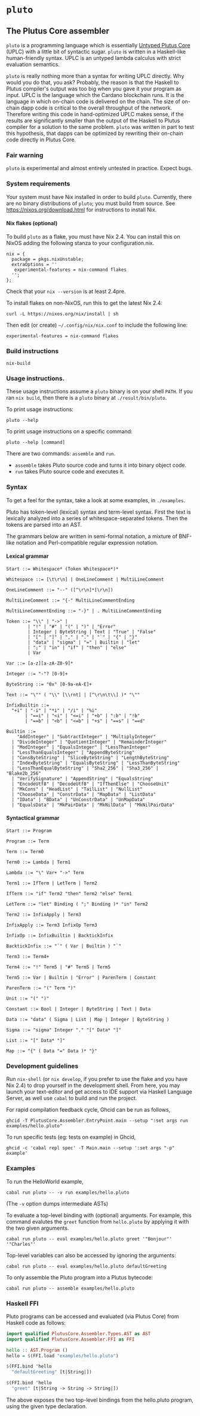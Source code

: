 # `pluto`

## The Plutus Core assembler

`pluto` is a programming language which is essentially [Untyped Plutus Core](https://iohk.io/en/blog/posts/2021/02/02/plutus-tx-compiling-haskell-into-plutus-core/) (UPLC) with a little bit of syntactic sugar. `pluto` is written in a Haskell-like human-friendly syntax. UPLC is an untyped lambda calculus with strict evaluation semantics.

`pluto` is really nothing more than a syntax for writing UPLC directly. Why would you do that, you ask? Probably, the reason is that the Haskell to Plutus compiler's output was too big when you gave it your program as input. UPLC is the language which the Cardano blockchain runs. It is the language in which on-chain code is delivered on the chain. The size of on-chain dapp code is critical to the overall throughput of the network. Therefore writing this code in hand-optimized UPLC makes sense, if the results are significantly smaller than the output of the Haskell to Plutus compiler for a solution to the same problem. `pluto` was written in part to test this hypothesis, that dapps can be optimized by rewriting their on-chain code directly in Plutus Core.

### Fair warning

`pluto` is experimental and almost entirely untested in practice. Expect bugs.

### System requirements

Your system must have Nix installed in order to build `pluto`. Currently, there are no binary distributions of `pluto`; you must build from source. See https://nixos.org/download.html for instructions to install Nix.

#### Nix flakes (optional)

To build `pluto` as a flake, you must have Nix 2.4. You can install this on NixOS adding the following
stanza to your configuration.nix.

```
nix = {
  package = pkgs.nixUnstable;
  extraOptions = ''
   experimental-features = nix-command flakes
  '';
};
```

Check that your `nix --version` is at least 2.4pre.

To install flakes on non-NixOS, run this to get the latest Nix 2.4:

```
curl -L https://nixos.org/nix/install | sh
```

Then edit (or create) `~/.config/nix/nix.conf` to include the following line:

```
experimental-features = nix-command flakes
```

### Build instructions

```
nix-build
```

### Usage instructions.

These usage instructions assume a `pluto` binary is on your shell `PATH`. If you ran `nix build`, then there is a `pluto` binary at `./result/bin/pluto`.

To print usage instructions:

```
pluto --help
```

To print usage instructions on a specific command:

```
pluto --help [command]
```

There are two commands: `assemble` and `run`.

 * `assemble` takes Pluto source code and turns it into binary object code.
 * `run` takes Pluto source code and executes it.

### Syntax

To get a feel for the syntax, take a look at some examples, in `./examples`.

Pluto has token-level (lexical) syntax and term-level syntax. First the text is lexically analyzed into a series of whitespace-separated tokens. Then the tokens are parsed into an AST.

The grammars below are written in semi-formal notation, a mixture of BNF-like notation and Perl-compatible regular expression notation.

#### Lexical grammar

```
Start ::= Whitespace* (Token Whitespace*)*

Whitespace ::= [\t\r\n] | OneLineComment | MultiLineComment

OneLineComment ::= "--" ([^\r\n]*[\r\n])

MultiLineComment ::= "{-" MultiLineCommentEnding

MultiLineCommentEnding ::= "-}" | . MultiLineCommentEnding

Token ::= "\\" | "->" | 
        | "!" | "#" | "(" | ")" | "Error"
        | Integer | ByteString | Text | "True" | "False"
        | "[" | "]" | "," | "." | "`" | "{" | "}"
        | "data" | "sigma" | "=" | Builtin | "let"
        | ";" | "in" | "if" | "then" | "else"
        | Var

Var ::= [a-z][a-zA-Z0-9]*

Integer ::= "-"? [0-9]+

ByteString ::= "0x" [0-9a-eA-E]+

Text ::= "\"" ( "\\" [\\rnt] | [^\r\n\t\\] )* "\""

InfixBuiltin ::= 
  "+i" | "-i" | "*i" | "/i" | "%i"
       | "==i" | "<i" | "<=i" | "+b" | ":b" | "!b"
       | "==b" | "<b" | "<=b" | "+s" | "==s" | "==d"

Builtin ::=
    "AddInteger" | "SubtractInteger" | "MultiplyInteger"
  | "DivideInteger" | "QuotientInteger" | "RemainderInteger"
  | "ModInteger" | "EqualsInteger" | "LessThanInteger"
  | "LessThanEqualsInteger" | "AppendByteString"
  | "ConsByteString" | "SliceByteString" | "LengthByteString"
  | "IndexByteString" | "EqualsByteString" | "LessThanByteString"
  | "LessThanEqualByteString" | "Sha2_256" | "Sha3_256" | "Blake2b_256"
  | "VerifySignature" | "AppendString" | "EqualsString"
  | "EncodeUtf8" | "DecodeUtf8" | "IfThenElse" | "ChooseUnit"
  | "MkCons" | "HeadList" | "TailList" | "NullList"
  | "ChooseData" | "ConstrData" | "MapData" | "ListData"
  | "IData" | "BData" | "UnConstrData" | "UnMapData"
  | "EqualsData" | "MkPairData" | "MkNilData" | "MkNilPairData"
```

#### Syntactical grammar

```
Start ::= Program

Program ::= Term

Term ::= Term0

Term0 ::= Lambda | Term1

Lambda ::= "\" Var+ "->" Term

Term1 ::= IfTerm | LetTerm | Term2

IfTerm ::= "if" Term2 "then" Term2 "else" Term1

LetTerm ::= "let" Binding ( ";" Binding )* "in" Term2

Term2 ::= InfixApply | Term3

InfixApply ::= Term3 InfixOp Term3

InfixOp ::= InfixBuiltin | BacktickInfix

BacktickInfix ::= "`" ( Var | Builtin ) "`"

Term3 ::= Term4+

Term4 ::= "!" Term5 | "#" Term5 | Term5

Term5 ::= Var | Builtin | "Error" | ParenTerm | Constant

ParenTerm ::= "(" Term ")"

Unit ::= "(" ")"

Constant ::= Bool | Integer | ByteString | Text | Data

Data ::= "data" ( Sigma | List | Map | Integer | ByteString )

Sigma ::= "sigma" Integer "." "[" Data* "]"

List ::= "[" Data* "]"

Map ::= "{" ( Data "=" Data )* "}"
```

### Development guidelines

Run `nix-shell` (or `nix develop`, if you prefer to use the flake and you have Nix 2.4) to drop yourself in the development shell. From here, you may launch your text-editor and get access to IDE support via Haskell Language Server, as well use `cabal` to build and run the project.

For rapid compilation feedback cycle, Ghcid can be run as follows,

```
ghcid -T PlutusCore.Assembler.EntryPoint.main --setup ":set args run examples/hello.pluto"
```

To run specific tests (eg: tests on example) in Ghcid,

```
ghcid -c 'cabal repl spec' -T Main.main --setup ':set args "-p" example'
```

### Examples

To run the HelloWorld example,

```
cabal run pluto -- -v run examples/hello.pluto
```

(The `-v` option dumps intermediate ASTs)

To evaluate a top-level binding with (optional) arguments. For example, this command evalutes the `greet` function from `hello.pluto` by applying it with the two given arguments.

```
cabal run pluto -- eval examples/hello.pluto greet '"Bonjour"' '"Charles"'
```

Top-level variables can also be accessed by ignoring the arguments:

```
cabal run pluto -- eval examples/hello.pluto defaultGreeting
```

To only assemble the Pluto program into a Plutus bytecode:

```
cabal run pluto -- assemble examples/hello.pluto
```

### Haskell FFI 

Pluto programs can be accessed and evaluated (via Plutus Core) from Haskell code as follows:

```haskell
import qualified PlutusCore.Assembler.Types.AST as AST
import qualified PlutusCore.Assembler.FFI as FFI

hello :: AST.Program ()
hello = $(FFI.load "examples/hello.pluto")

$(FFI.bind 'hello
  "defaultGreeting" [t|String|])

$(FFI.bind 'hello
  "greet" [t|String -> String -> String|])
```

The above exposes the two top-level bindings from the hello.pluto program, using the given type declaration. 